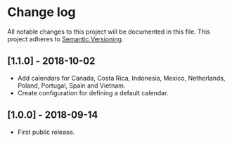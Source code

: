 # Change log

All notable changes to this project will be documented in this file.
This project adheres to [Semantic Versioning](http://semver.org/).

## [1.1.0] - 2018-10-02
- Add calendars for Canada, Costa Rica, Indonesia, Mexico, Netherlands, Poland, Portugal, Spain and Vietnam.
- Create configuration for defining a default calendar.

## [1.0.0] - 2018-09-14
- First public release.
